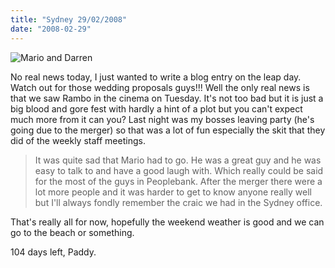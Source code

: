 ```yaml
---
title: "Sydney 29/02/2008"
date: "2008-02-29"
---
```

![Mario and Darren](/images/20080228_193553.jpg "Mario, my manager and Darren my team leader")

No real news today, I just wanted to write a blog entry on the leap day. Watch out for those wedding proposals guys!!! Well the only real news is that we saw Rambo in the cinema on Tuesday. It's not too bad but it is just a big blood and gore fest with hardly a hint of a plot but you can't expect much more from it can you? Last night was my bosses leaving party (he's going due to the merger) so that was a lot of fun especially the skit that they did of the weekly staff meetings.
> It was quite sad that Mario had to go. He was a great guy and he was easy to talk to and have a good laugh with. Which really could be said for the most of the guys in Peoplebank. After the merger there were a lot more people and it was harder to get to know anyone really well but I'll always fondly remember the craic we had in the Sydney office.

That's really all for now, hopefully the weekend weather is good and we can go to the beach or something.

104 days left,
Paddy.